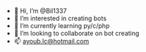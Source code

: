 - 👋 Hi, I’m @Bil1337
- 👀 I’m interested in creating bots 
- 🌱 I’m currently learning py/c/php
- 💞️ I’m looking to collaborate on bot creating
- 📫 ayoub.lc@hotmail.com

<!---
Bil1337/Bil1337 is a ✨ special ✨ repository because its `README.md` (this file) appears on your GitHub profile.
You can click the Preview link to take a look at your changes.
--->
